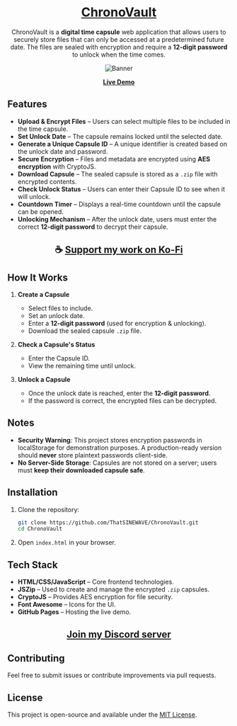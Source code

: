 <div align="center">

# [ChronoVault](https://thatsinewave.github.io/ChronoVault) 

ChronoVault is a **digital time capsule** web application that allows users to securely store files that can only be accessed at a predetermined future date. The files are sealed with encryption and require a **12-digit password** to unlock when the time comes.

![Banner](https://raw.githubusercontent.com/ThatSINEWAVE/ChronoVault/refs/heads/main/.github/SCREENSHOTS/ChronoVault.png)

[**Live Demo**](https://thatsinewave.github.io/ChronoVault)

</div>

## Features

- **Upload & Encrypt Files** – Users can select multiple files to be included in the time capsule.
- **Set Unlock Date** – The capsule remains locked until the selected date.
- **Generate a Unique Capsule ID** – A unique identifier is created based on the unlock date and password.
- **Secure Encryption** – Files and metadata are encrypted using **AES encryption** with CryptoJS.
- **Download Capsule** – The sealed capsule is stored as a `.zip` file with encrypted contents.
- **Check Unlock Status** – Users can enter their Capsule ID to see when it will unlock.
- **Countdown Timer** – Displays a real-time countdown until the capsule can be opened.
- **Unlocking Mechanism** – After the unlock date, users must enter the correct **12-digit password** to decrypt their capsule.

<div align="center">

## ☕ [Support my work on Ko-Fi](https://ko-fi.com/thatsinewave)

</div>

## How It Works

1. **Create a Capsule**
   - Select files to include.
   - Set an unlock date.
   - Enter a **12-digit password** (used for encryption & unlocking).
   - Download the sealed capsule `.zip` file.  

2. **Check a Capsule's Status**
   - Enter the Capsule ID.
   - View the remaining time until unlock.

3. **Unlock a Capsule**
   - Once the unlock date is reached, enter the **12-digit password**.
   - If the password is correct, the encrypted files can be decrypted.

## Notes

- **Security Warning**: This project stores encryption passwords in localStorage for demonstration purposes. A production-ready version should **never** store plaintext passwords client-side.
- **No Server-Side Storage**: Capsules are not stored on a server; users must **keep their downloaded capsule safe**.

## Installation

1. Clone the repository:
   ```sh
   git clone https://github.com/ThatSINEWAVE/ChronoVault.git
   cd ChronoVault
   ```
2. Open `index.html` in your browser.

## Tech Stack

- **HTML/CSS/JavaScript** – Core frontend technologies.
- **JSZip** – Used to create and manage the encrypted `.zip` capsules.
- **CryptoJS** – Provides AES encryption for file security.
- **Font Awesome** – Icons for the UI.
- **GitHub Pages** – Hosting the live demo.


<div align="center">

## [Join my Discord server](https://discord.gg/2nHHHBWNDw)

</div>

## Contributing

Feel free to submit issues or contribute improvements via pull requests.

## License

This project is open-source and available under the [MIT License](LICENSE).
